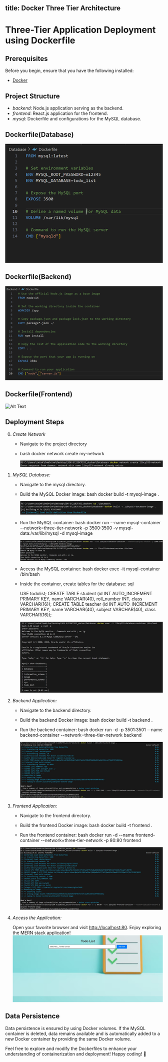 title: Docker Three Tier Architecture 
---

# Three-Tier Application Deployment using Dockerfile


## Prerequisites

Before you begin, ensure that you have the following installed:

- [Docker](https://www.docker.com/get-started)
  
## Project Structure

- *backend*: Node.js application serving as the backend.
- *frontend*: React.js application for the frontend.
- *mysql*: Dockerfile and configurations for the MySQL database.

## Dockerfile(Database)
![Alt Text](https://raw.githubusercontent.com/hell-99/hell-99.github.io/master/images/dockerDesktop.png)


## Dockerfile(Backend)
![Alt Text](https://raw.githubusercontent.com/hell-99/hell-99.github.io/master/images/dockerBackend.png)
## Dockerfile(Frontend)
![Alt Text](https://raw.githubustercontent.com/hell-99/hell-99.github.io//master/images/Frontend.jpg)
## Deployment Steps
0. *Create Network*
   - Navigate to the project directory
   - bash
     docker network create my-network
     
     ![Alt Text](https://raw.githubusercontent.com/hell-99/hell-99.github.io//master/images/network.png)
1. *MySQL Database:*

   - Navigate to the mysql directory.
   - Build the MySQL Docker image:
     bash
     docker build -t mysql-image .
     
     
    
     ![Alt Text](https://raw.githubusercontent.com/hell-99/hell-99.github.io//master/images/database.jpg)

     
   - Run the MySQL container:
     bash
     docker run --name mysql-container --network=three-tier-network -p 3500:3500 -v mysql-data:/var/lib/mysql -d mysql-image
     
     ![Alt Text](https://raw.githubusercontent.com/hell-99/hell-99.github.io//master/images/Databasee.jpg)
   - Access the MySQL container:
     bash
     docker exec -it mysql-container /bin/bash
     
   - Inside the container, create tables for the database:
     sql
    
     USE todolist;
     CREATE TABLE student (id INT AUTO_INCREMENT PRIMARY KEY, name VARCHAR(40), roll_number INT, class VARCHAR(16));
     CREATE TABLE teacher (id INT AUTO_INCREMENT PRIMARY KEY, name VARCHAR(40), subject VARCHAR(40), class VARCHAR(16));
     
     ![Alt Text](https://raw.githubusercontent.com/hell-99/hell-99.github.io//master/images/sql.jpg)
2. *Backend Application:*

   - Navigate to the backend directory.
   - Build the backend Docker image:
     bash
     docker build -t backend .
     
   - Run the backend container:
     bash
     docker run -d -p 3501:3501 --name backend-container --network=three-tier-network backend
     
     ![Alt Text](https://raw.githubusercontent.com/hell-99/hell-99.github.io//master/images/Backend.jpg)
3. *Frontend Application:*

   - Navigate to the frontend directory.
   - Build the frontend Docker image:
     bash
     docker build -t frontend .
     
   - Run the frontend container:
     bash
     docker run -d --name frontend-container --network=three-tier-network -p 80:80 frontend
     
     ![Alt Text](https://raw.githubusercontent.com/hell-99/hell-99.github.io//master/images/Frontend.jpg)
4. *Access the Application:*

   Open your favorite browser and visit [http://localhost:80](http://localhost:80). Enjoy exploring the MERN stack application!
   ![Alt Text](https://raw.githubusercontent.com/hell-99/hell-99.github.io//master/images/app.jpg)

    
## Data Persistence

Data persistence is ensured by using Docker volumes. If the MySQL container is deleted, data remains available and is automatically added to a new Docker container by providing the same Docker volume.

Feel free to explore and modify the Dockerfiles to enhance your understanding of containerization and deployment! Happy coding! 🚀
